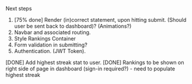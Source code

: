 
Next steps

1) [75% done] Render (in)correct statement, upon hitting submit.
    (Should user be sent back to dashboard)?
    (Animations?)
2) Navbar and associated routing.
3) Style Rankings Container
4) Form validation in submitting?
5) Authentication. (JWT Token).

[DONE] Add highest streak stat to user.
[DONE] Rankings to be shown on right side of page in dashboard (sign-in required?)
      - need to populate highest streak
